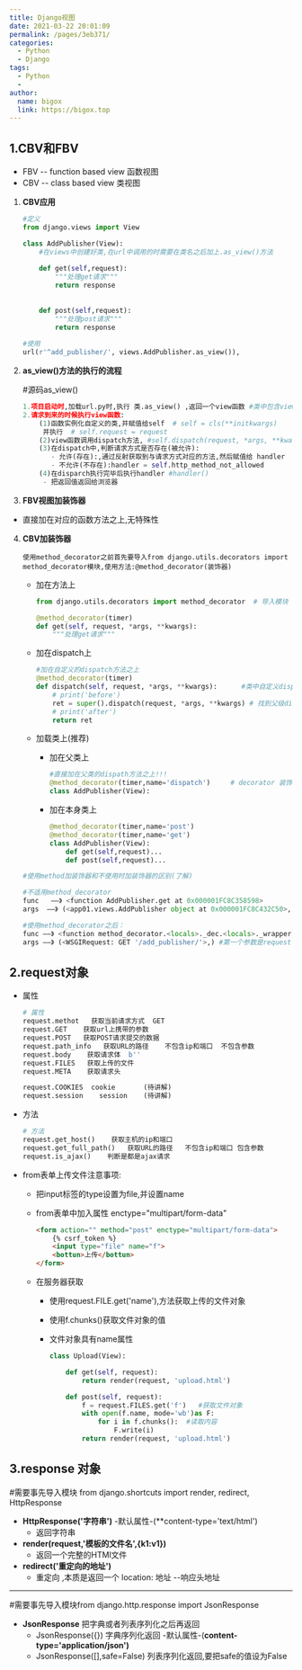 ```yaml
---
title: Django视图
date: 2021-03-22 20:01:09
permalink: /pages/3eb371/
categories:
  - Python
  - Django
tags:
  - Python
  - 
author: 
  name: bigox
  link: https://bigox.top
---
```

## 1.CBV和FBV

- FBV  -- function based view 函数视图
- CBV  -- class based view  类视图

1. **CBV应用**

   ```python
   #定义
   from django.views import View
   
   class AddPublisher(View): 
       #在views中创建好类,在url中调用的时需要在类名之后加上.as_view()方法
       
       def get(self,request):
           """处理get请求"""
           return response
       
       
       def post(self,request):
           """处理post请求"""
           return response
       
   #使用
   url(r'^add_publisher/', views.AddPublisher.as_view()),
   ```

2. **as_view()方法的执行的流程**

   #源码as_view()

   ```python
   1.项目启动时,加载url.py时,执行 类.as_view() ,返回一个view函数 #类中包含view函数;
   2.请求到来的时候执行view函数:
       (1)函数实例化自定义的类,并赋值给self  # self = cls(**initkwargs)
       	并执行  # self.request = request
       (2)view函数调用dispatch方法, #self.dispatch(request, *args, **kwargs)
       (3)在dispatch中,判断请求方式是否存在(被允许):
          - 允许(存在):,通过反射获取到与请求方式对应的方法,然后赋值给 handler
          - 不允许(不存在):handler = self.http_method_not_allowed
       (4)在disparch执行完毕后执行handler #handler()
       	- 把返回值返回给浏览器
   ```
   
3. **FBV视图加装饰器**
   
- 直接加在对应的函数方法之上,无特殊性
  
4. **CBV加装饰器**

   `使用method_decorator之前首先要导入from django.utils.decorators import method_decorator模块,使用方法:@method_decorator(装饰器)`

   - 加在方法上

     ```python
     from django.utils.decorators import method_decorator  # 导入模块   --decorator 装饰
     
     @method_decorator(timer)
     def get(self, request, *args, **kwargs):
         """处理get请求"""
     ```

   - 加在dispatch上

     ```python
     #加在自定义的dispatch方法之上
     @method_decorator(timer)
     def dispatch(self, request, *args, **kwargs):		#类中自定义dispatch方法
         # print('before')
         ret = super().dispatch(request, *args, **kwargs) # 找到父级dispatch方法运行
         # print('after')
         return ret
     ```

   - 加载类上(推荐)

     - 加在父类上

       ```python
       #直接加在父类的dispath方法之上!!!
       @method_decorator(timer,name='dispatch')		# decorator 装饰  dispatch调度
       class AddPublisher(View):
       ```

     - 加在本身类上

       ```python
       @method_decorator(timer,name='post')
       @method_decorator(timer,name='get')
       class AddPublisher(View):
           def get(self,request)...
           def post(self,request)...
       ```

       

   ```python
   #使用method加装饰器和不使用时加装饰器的区别(了解)
   
   #不适用method_decorator
   func   ——》 <function AddPublisher.get at 0x000001FC8C358598>
   args  ——》 (<app01.views.AddPublisher object at 0x000001FC8C432C50>, <WSGIRequest: GET '/add_publisher/'>)  #第一个参数不是request
   
   #使用method_decorator之后：
   func ——》 <function method_decorator.<locals>._dec.<locals>._wrapper.<locals>.bound_func at 0x0000015185F7C0D0>
   args ——》 (<WSGIRequest: GET '/add_publisher/'>,) #第一个参数是request
   ```

## 2.request对象

- 属性

  ```python
  # 属性
  request.methot   获取当前请求方式  GET
  request.GET    获取url上携带的参数
  request.POST   获取POST请求提交的数据
  request.path_info   获取URL的路径    不包含ip和端口  不包含参数
  request.body    获取请求体  b''
  request.FILES   获取上传的文件
  request.META    获取请求头 
  
  request.COOKIES  cookie		(待讲解)
  request.session	 session	(待讲解)
  ```

- 方法

  ```python
  # 方法
  request.get_host()    获取主机的ip和端口
  request.get_full_path()   获取URL的路径   不包含ip和端口 包含参数
  request.is_ajax()    判断是都是ajax请求
  ```

- from表单上传文件注意事项:

  - 把input标签的type设置为file,并设置name

  - from表单中加入属性 enctype="multipart/form-data"

    ```html
    <form action="" method="post" enctype="multipart/form-data">
        {% csrf_token %}
        <input type="file" name="f">
        <bottun>上传</bottun>
    </form>
    ```

  - 在服务器获取

    - 使用request.FILE.get('name'),方法获取上传的文件对象

    - 使用f.chunks()获取文件对象的值

    - 文件对象具有name属性

      ```python
      class Upload(View):
      
          def get(self, request):
              return render(request, 'upload.html')
      
          def post(self, request):
              f = request.FILES.get('f')   #获取文件对象
              with open(f.name, mode='wb')as F:
                  for i in f.chunks():	#读取内容
                      F.write(i)
              return render(request, 'upload.html')
      ```


## 3.response 对象

#需要事先导入模块 from django.shortcuts import render, redirect, HttpResponse

- **HttpResponse('字符串')**    -默认属性-(**content-type='text/html')
  - 返回字符串
- **render(request,'模板的文件名',{k1:v1})** 
  -  返回一个完整的HTMl文件
- **redirect('重定向的地址')**
  - 重定向 ,本质是返回一个   location: 地址    --响应头地址

--------------------------------------------------------------------------------------------------------------------------------

#需要事先导入模块from django.http.response import JsonResponse

- **JsonResponse**  把字典或者列表序列化之后再返回
  - JsonResponse({})  字典序列化返回  -默认属性-(**content-type='application/json')**
  - JsonResponse([],safe=False)  列表序列化返回,要把safe的值设为False









